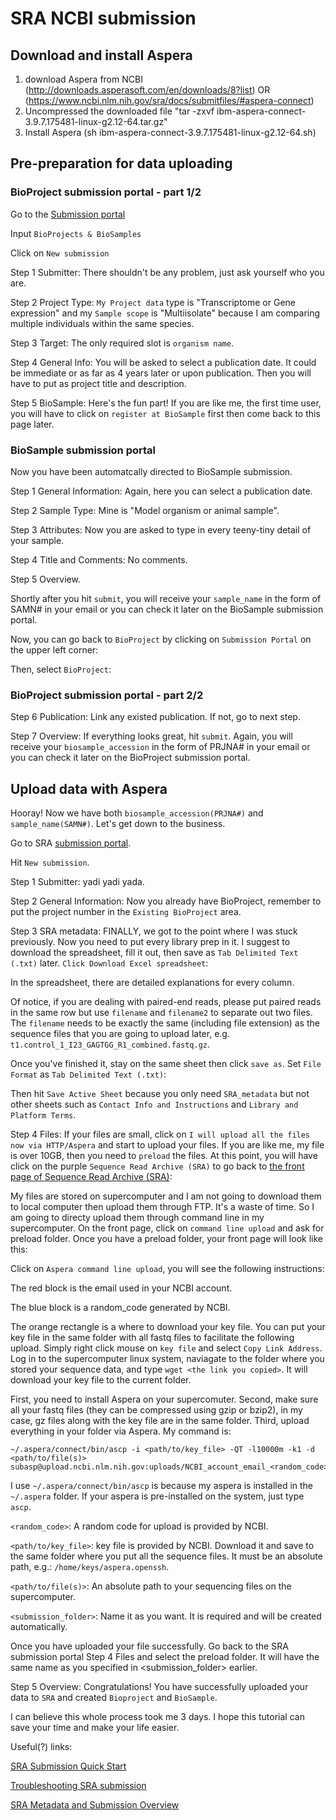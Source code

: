# SRA NCBI submission
## Download and install Aspera
   1. download Aspera from NCBI (http://downloads.asperasoft.com/en/downloads/8?list) OR 
                                (https://www.ncbi.nlm.nih.gov/sra/docs/submitfiles/#aspera-connect)
   2. Uncompressed the downloaded file "tar -zxvf ibm-aspera-connect-3.9.7.175481-linux-g2.12-64.tar.gz"
   3. Install Aspera (sh ibm-aspera-connect-3.9.7.175481-linux-g2.12-64.sh)
## Pre-preparation for data uploading
### BioProject submission portal - part 1/2
Go to the [Submission portal](https://submit.ncbi.nlm.nih.gov/)

Input `BioProjects & BioSamples`

Click on `New submission`

Step 1 Submitter: There shouldn't be any problem, just ask yourself who you are.

Step 2 Project Type: `My Project data` type is "Transcriptome or Gene expression" and my `Sample scope` is "Multiisolate" because I am comparing multiple individuals within the same species.

Step 3 Target: The only required slot is `organism name`.

Step 4 General Info: You will be asked to select a publication date. It could be immediate or as far as 4 years later or upon publication. Then you will have to put as project title and description.

Step 5 BioSample: Here's the fun part! If you are like me, the first time user, you will have to click on `register at BioSample` first then come back to this page later.

### BioSample submission portal
Now you have been automatcally directed to BioSample submission.

Step 1 General Information: Again, here you can select a publication date.

Step 2 Sample Type: Mine is "Model organism or animal sample".

Step 3 Attributes: Now you are asked to type in every teeny-tiny detail of your sample.

Step 4 Title and Comments: No comments.

Step 5 Overview.

Shortly after you hit `submit`, you will receive your `sample_name` in the form of SAMN# in your email or you can check it later on the BioSample submission portal.

Now, you can go back to `BioProject` by clicking on `Submission Portal` on the upper left corner:

Then, select `BioProject`:

### BioProject submission portal - part 2/2
Step 6 Publication: Link any existed publication. If not, go to next step.

Step 7 Overview: If everything looks great, hit `submit`. Again, you will receive your `biosample_accession` in the form of PRJNA# in your email or you can check it later on the BioProject submission portal.

## Upload data with Aspera
Hooray! Now we have both `biosample_accession(PRJNA#)` and `sample_name(SAMN#)`. Let's get down to the business.

Go to SRA [submission portal](https://submit.ncbi.nlm.nih.gov/subs/sra/).

Hit `New submission`.

Step 1 Submitter: yadi yadi yada.

Step 2 General Information: Now you already have BioProject, remember to put the project number in the `Existing BioProject` area.

Step 3 SRA metadata: FINALLY, we got to the point where I was stuck previously. Now you need to put every library prep in it. I suggest to download the spreadsheet, fill it out, then save as `Tab Delimited Text (.txt)` later. `Click Download Excel spreadsheet`: 

In the spreadsheet, there are detailed explanations for every column.

Of notice, if you are dealing with paired-end reads, please put paired reads in the same row but use `filename` and `filename2` to separate out two files. The `filename` needs to be exactly the same (including file extension) as the sequence files that you are going to upload later, e.g. `t1.control_1_I23_GAGTGG_R1_combined.fastq.gz`.

Once you've finished it, stay on the same sheet then click `save as`. Set `File Format` as `Tab Delimited Text (.txt)`: 

Then hit `Save Active Sheet` because you only need `SRA_metadata` but not other sheets such as `Contact Info and Instructions` and `Library and Platform Terms`.

Step 4 Files: If your files are small, click on `I will upload all the files now via HTTP/Aspera` and start to upload your files. If you are like me, my file is over 10GB, then you need to `preload` the files. At this point, you will have click on the purple `Sequence Read Archive (SRA)` to go back to [the front page of Sequence Read Archive (SRA)](https://submit.ncbi.nlm.nih.gov/subs/sra/): 

My files are stored on supercomputer and I am not going to download them to local computer then upload them through FTP. It's a waste of time. So I am going to directy upload them through command line in my supercomputer. On the front page, click on `command line upload` and ask for preload folder. Once you have a preload folder, your front page will look like this: 

Click on `Aspera command line upload`, you will see the following instructions:

The red block is the email used in your NCBI account.

The blue block is a random_code generated by NCBI.

The orange rectangle is a where to download your key file. You can put your key file in the same folder with all fastq files to facilitate the following upload. Simply right click mouse on `key file` and select `Copy Link Address`. Log in to the supercomputer linux system, naviagate to the folder where you stored your sequence data, and type `wget <the link you copied>`. It will download your key file to the current folder.

First, you need to install Aspera on your supercomuter. Second, make sure all your fastq files (they can be compressed using gzip or bzip2), in my case, gz files along with the key file are in the same folder.
Third, upload everything in your folder via Aspera. My command is:
```
~/.aspera/connect/bin/ascp -i <path/to/key_file> -QT -l10000m -k1 -d <path/to/file(s)> subasp@upload.ncbi.nlm.nih.gov:uploads/NCBI_account_email_<random_code>/<submission_folder>/
```

I use `~/.aspera/connect/bin/ascp` is because my aspera is installed in the `~/.aspera` folder. If your aspera is pre-installed on the system, just type `ascp`.

`<random_code>`: A random code for upload is provided by NCBI.

`<path/to/key_file>`: key file is provided by NCBI. Download it and save to the same folder where you put all the sequence files. It must be an absolute path, e.g.: `/home/keys/aspera.openssh`.

`<path/to/file(s)>`: An absolute path to your sequencing files on the supercomputer.

`<submission_folder>`: Name it as you want. It is required and will be created automatically.

Once you have uploaded your file successfully. Go back to the SRA submission portal Step 4 Files and select the preload folder. It will have the same name as you specified in <submission_folder> earlier.

Step 5 Overview: Congratulations! You have successfully uploaded your data to `SRA` and created `Bioproject` and `BioSample`.

I can believe this whole process took me 3 days. I hope this tutorial can save your time and make your life easier.

Useful(?) links:

[SRA Submission Quick Start](https://www.ncbi.nlm.nih.gov/sra/docs/submit/)

[Troubleshooting SRA submission](https://www.ncbi.nlm.nih.gov/sra/docs/submitquestions/#question5sp)

[SRA Metadata and Submission Overview](https://www.ncbi.nlm.nih.gov/sra/docs/submitmeta/)
